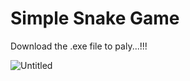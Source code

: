 # Simple Snake Game

Download the .exe file to paly...!!!

![Untitled](https://user-images.githubusercontent.com/52655659/230655610-bd669071-bcff-48fe-a394-42b68e3d11ae.jpg)
